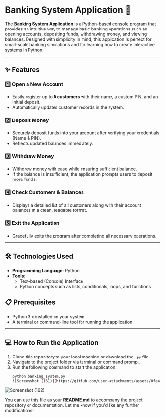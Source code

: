 # Banking System Application 🚀

The **Banking System Application** is a Python-based console program that provides an intuitive way to manage basic banking operations such as opening accounts, depositing funds, withdrawing money, and viewing balances. Designed with simplicity in mind, this application is perfect for small-scale banking simulations and for learning how to create interactive systems in Python.

---

## ✨ Features

### 1️⃣ Open a New Account  
- Easily register up to **5 customers** with their name, a custom PIN, and an initial deposit.  
- Automatically updates customer records in the system.  

### 2️⃣ Deposit Money  
- Securely deposit funds into your account after verifying your credentials (Name & PIN).  
- Reflects updated balances immediately.  

### 3️⃣ Withdraw Money  
- Withdraw money with ease while ensuring sufficient balance.  
- If the balance is insufficient, the application prompts users to deposit more funds.  

### 4️⃣ Check Customers & Balances  
- Displays a detailed list of all customers along with their account balances in a clean, readable format.  

### 5️⃣ Exit the Application  
- Gracefully exits the program after completing all necessary operations.  

--- 
## 🛠️ Technologies Used  
- **Programming Language**: Python  
- **Tools**: 
   - Text-based (Console) Interface
   - Python concepts such as lists, conditionals, loops, and functions


## 📋 Prerequisites  
- Python 3.x installed on your system.  
- A terminal or command-line tool for running the application.  

---

## 💻 How to Run the Application  
1. Clone this repository to your local machine or download the `.py` file.  
2. Navigate to the project folder via terminal or command prompt.  
3. Run the following command to start the application:  
   ```bash
   python banking_system.py
   ![Screenshot (161)](https://github.com/user-attachments/assets/0fe46269-13d0-40b4-8f45-856d7bd788da)

![Screenshot (162)](https://github.com/user-attachments/assets/e40942e0-f32c-4b4c-9359-be2af7b7cd62)





You can use this file as your **README.md** to accompany the project repository or documentation. Let me know if you'd like any further modifications!

